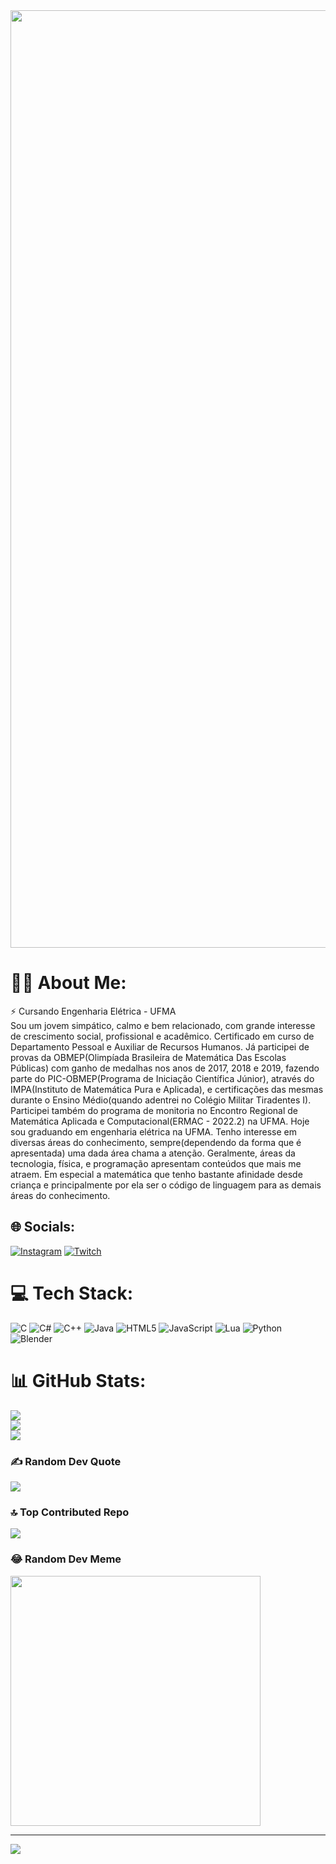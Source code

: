 <div align="center">
<img src="[https://desblogada.files.wordpress.co..." width="1500px](https://github.com/wsnodrip/wsnodrip/assets/151566265/12e4ba97-ab94-43a5-b207-ae33781d5183)" />
</div>

# 🗿🍷 About Me:
⚡ Cursando Engenharia Elétrica - UFMA<br>
  Sou um jovem simpático, calmo e bem relacionado, com grande interesse de crescimento social, profissional e acadêmico. Certificado em curso de Departamento Pessoal e Auxiliar de Recursos Humanos. Já participei de provas da OBMEP(Olimpíada Brasileira de Matemática Das Escolas Públicas) com ganho de medalhas nos anos de 2017, 2018 e 2019, fazendo parte do PIC-OBMEP(Programa de Iniciação Científica Júnior), através do IMPA(Instituto de Matemática Pura e Aplicada), e certificações das mesmas durante o Ensino Médio(quando adentrei no Colégio Militar Tiradentes I). Participei também do programa de monitoria no Encontro Regional de Matemática Aplicada e Computacional(ERMAC - 2022.2) na UFMA. Hoje sou graduando em engenharia elétrica na UFMA. Tenho interesse em diversas áreas do conhecimento, sempre(dependendo da forma que é apresentada) uma dada área chama a atenção. Geralmente, áreas da tecnologia, física, e programação apresentam conteúdos que mais me atraem. Em especial a matemática que tenho bastante afinidade desde criança e principalmente por ela ser o código de linguagem para as demais áreas do conhecimento.

## 🌐 Socials:
[![Instagram](https://img.shields.io/badge/Instagram-%23E4405F.svg?logo=Instagram&logoColor=white)](https://instagram.com/@ws_nodrip) [![Twitch](https://img.shields.io/badge/Twitch-%239146FF.svg?logo=Twitch&logoColor=white)](https://twitch.tv/vulgo_matematico) 

# 💻 Tech Stack:
![C](https://img.shields.io/badge/c-%2300599C.svg?style=plastic&logo=c&logoColor=white) ![C#](https://img.shields.io/badge/c%23-%23239120.svg?style=plastic&logo=c-sharp&logoColor=white) ![C++](https://img.shields.io/badge/c++-%2300599C.svg?style=plastic&logo=c%2B%2B&logoColor=white) ![Java](https://img.shields.io/badge/java-%23ED8B00.svg?style=plastic&logo=openjdk&logoColor=white) ![HTML5](https://img.shields.io/badge/html5-%23E34F26.svg?style=plastic&logo=html5&logoColor=white) ![JavaScript](https://img.shields.io/badge/javascript-%23323330.svg?style=plastic&logo=javascript&logoColor=%23F7DF1E) ![Lua](https://img.shields.io/badge/lua-%232C2D72.svg?style=plastic&logo=lua&logoColor=white) ![Python](https://img.shields.io/badge/python-3670A0?style=plastic&logo=python&logoColor=ffdd54) ![Blender](https://img.shields.io/badge/blender-%23F5792A.svg?style=plastic&logo=blender&logoColor=white)
# 📊 GitHub Stats:
![](https://github-readme-stats.vercel.app/api?username=wsnodrip&theme=dark&hide_border=false&include_all_commits=false&count_private=false)<br/>
![](https://github-readme-streak-stats.herokuapp.com/?user=wsnodrip&theme=dark&hide_border=false)<br/>
![](https://github-readme-stats.vercel.app/api/top-langs/?username=wsnodrip&theme=dark&hide_border=false&include_all_commits=false&count_private=false&layout=compact)

### ✍️ Random Dev Quote
![](https://quotes-github-readme.vercel.app/api?type=horizontal&theme=radical)

### 🔝 Top Contributed Repo
![](https://github-contributor-stats.vercel.app/api?username=wsnodrip&limit=5&theme=dark&combine_all_yearly_contributions=true)

### 😂 Random Dev Meme
<img src='https://randommeme-five.vercel.app/' style="height: 400px;"/>

---
[![](https://visitcount.itsvg.in/api?id=wsnodrip&icon=1&color=1)](https://visitcount.itsvg.in)

<!-- Proudly created with GPRM ( https://gprm.itsvg.in ) -->
